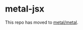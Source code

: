 # metal-jsx

This repo has moved to [metal/metal](https://github.com/metal/metal/tree/master/packages/metal-jsx).
